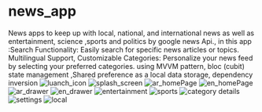 # news_app
News apps to keep up with local, national, and international news as well as
entertainment, science ,sports and politics by google news Api., in this app :Search
Functionality: Easily search for specific news articles or topics. Multilingual
Support, Customizable Categories: Personalize your news feed by selecting your
preferred categories. using MVVM pattern, bloc (cubit) state management ,Shared
preference as a local data storage, dependency inversion
![luanch_icon](https://github.com/RamezMostafaa/ToDo-App/assets/163503357/b8effabd-c666-422e-817a-b58e2a6e0a35)
![splash_screen](https://github.com/RamezMostafaa/ToDo-App/assets/163503357/d5f71379-4ae1-45fe-b49c-9639177b39d8)
![ar_homePage](https://github.com/RamezMostafaa/ToDo-App/assets/163503357/6d064f32-23de-43ea-9334-2d4bf23ccb10)
![en_homePage](https://github.com/RamezMostafaa/ToDo-App/assets/163503357/f77fefae-7ed8-48f4-a89f-b7849e8468c1)
![ar_drawer](https://github.com/RamezMostafaa/ToDo-App/assets/163503357/a021ca2e-864f-4bde-8f75-94f049626132)
![en_drawer](https://github.com/RamezMostafaa/ToDo-App/assets/163503357/53580c85-8f88-4b81-a2bc-a1d5f67f7e0b)
![entertainment](https://github.com/RamezMostafaa/ToDo-App/assets/163503357/0a166a0a-4123-4be1-9d0b-be0d8ac5ce49)
![sports](https://github.com/RamezMostafaa/ToDo-App/assets/163503357/3fe8d47a-29a2-423a-95a3-8a46605836d5)
![category details](https://github.com/RamezMostafaa/ToDo-App/assets/163503357/954ec435-0d7d-422b-b0bc-3a0c953d6a77)
![settings](https://github.com/RamezMostafaa/ToDo-App/assets/163503357/bbdf18ab-9213-4936-b6c0-b2aa1d664b30)
![local](https://github.com/RamezMostafaa/ToDo-App/assets/163503357/f3a80aaa-3dfd-468a-9eb3-213d670188a1)

